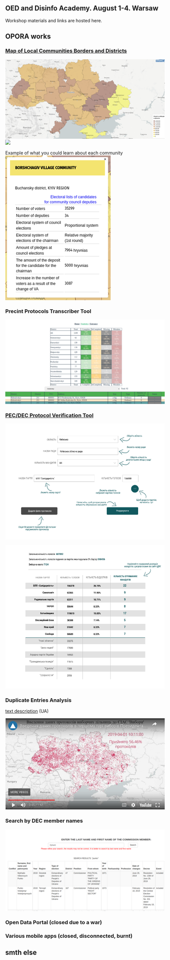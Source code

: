 ## OED and Disinfo Academy. August 1-4. Warsaw

Workshop materials and links are hosted here.

## OPORA works

### [Map of Local Communities Borders and Districts](https://www.oporaua.org/longrid/map_2020.html)

![](/img/map2020.png) ![](https://ruzzia.info/img_github_pages/communitymap.gif)

Example of what you could learn about each community ![](/img/borshch.png)

### Precint Protocols Transcriber Tool

![](/img/transriber_stats.png)

### [PEC/DEC Protocol Verification Tool](http://protokol.danivyboriv.net/)


![](/img/racoon_verifier_protentty.png "Step 1. Data entry")

![](/img/racoon_verifier_check.png "Step 2. Compare results")

### Duplicate Entries Analysis

[text description](https://danivyboriv.net/archives/779) (UA)

[![Watch the video](/img/duplentriesscreenshot.png)](https://www.youtube.com/watch?v=6B7JeQtQuQw&feature=youtu.be)

### Search by DEC member names

![](/img/tvkoporauaorg.png)

### Open Data Portal (closed due to a war)

### Various mobile apps (closed, disconnected, burnt)

## smth else

